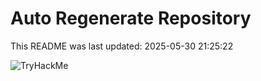 # Auto Regenerate Repository

This README was last updated: 2025-05-30 21:25:22

 ![TryHackMe](https://tryhackme.com/badge/533634)